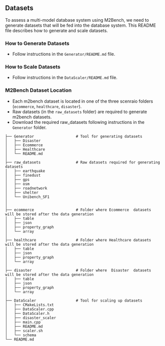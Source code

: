 ## Datasets

To assess a multi-model database system using M2Bench, we need to generate datasets that will be fed into the database system.
This README file describes how to generate and scale datasets.

### How to Generate Datasets
- Follow instructions in the `Generator/README.md` file.

### How to Scale Datasets
- Follow instructions in the `DataScaler/README.md` file.

### M2Bench Dataset Location 
- Each m2bench dataset is located in one of the three scenraio folders (`ecommerce`, `healthcare`, `disaster`). 
- Raw datasets (in the `raw_datasets` folder) are required to generate m2bench datasets.
- Download the required raw\_datasets following instructions in the `Generator` folder.

```
├── Generator                   # Tool for generating datasets
│   ├── Disaster
│   ├── Ecommerce
│   ├── Healthcare
│   └── README.md
│
├── raw_datasets                # Raw datasets required for generating datasets
│   ├── earthquake
│   ├── finedust
│   ├── gps
│   ├── osm
│   ├── roadnetwork
│   ├── shelter
│   └── Unibench_SF1
│
│
├── ecommerce                   # Folder where Ecommerce  datasets will be stored after the data generation
│   ├── table
│   ├── json
│   ├── property_graph
│   └── array
│
├── healthcare                  # Folder where Healthcare datasets will be stored after the data generation
│   ├── table
│   ├── json
│   ├── property_graph
│   └── array
│
├── disaster                    # Folder where  Disaster  datasets will be stored after the data generation
│   ├── table
│   ├── json
│   ├── property_graph
│   └── array
│
├── DataScaler                  # Tool for scaling up datasets
│   ├── CMakeLists.txt
│   ├── DataScaler.cpp
│   ├── DataScaler.h
│   ├── disaster_scaler
│   ├── main.cpp
│   ├── README.md
│   ├── scaler.sh
│   └── schema  
└── README.md
```
